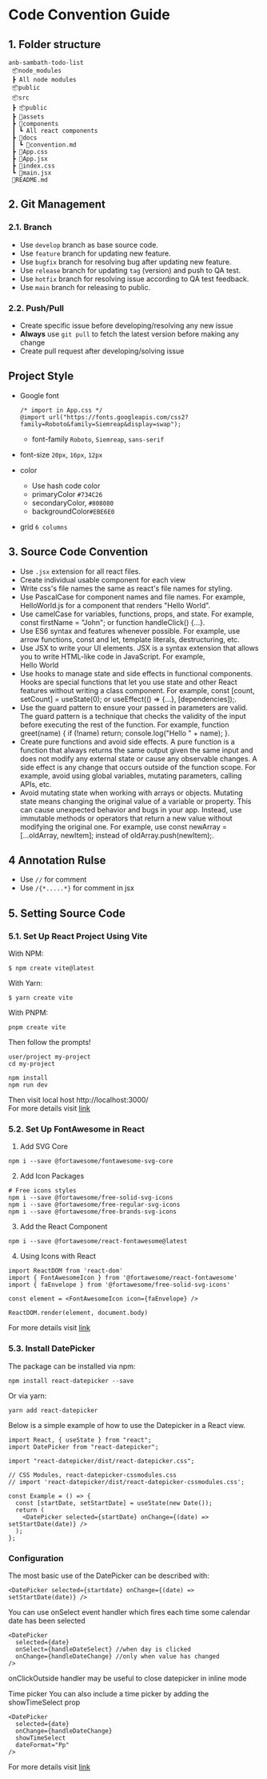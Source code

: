 # Code Convention Guide

## 1. Folder structure

```
anb-sambath-todo-list
 📦node_modules
 ┣ All node modules
 📦public
 📦src
 ┣ 📦public
 ┣ 📂assets
 ┣ 📂components
 ┃ ┗ All react components
 ┣ 📂docs
 ┃ ┗ 📜convention.md
 ┣ 📜App.css
 ┣ 📜App.jsx
 ┣ 📜index.css
 ┗ 📜main.jsx
 📜README.md
```

## 2. Git Management

### 2.1. Branch

- Use `develop` branch as base source code.
- Use `feature` branch for updating new feature.
- Use `bugfix` branch for resolving bug after updating new feature.
- Use `release` branch for updating `tag` (version) and push to QA test.
- Use `hotfix` branch for resolving issue according to QA test feedback.
- Use `main` branch for releasing to public.

### 2.2. Push/Pull

- Create specific issue before developing/resolving any new issue
- **Always** use `git pull` to fetch the latest version before making any change
- Create pull request after developing/solving issue

## Project Style

- Google font
  ```
  /* import in App.css */
  @import url("https://fonts.googleapis.com/css2?family=Roboto&family=Siemreap&display=swap");
  ```
  - font-family `Roboto`, `Siemreap`, `sans-serif`
- font-size `20px`, `16px`, `12px`
- color

  - Use hash code color
  - primaryColor `#734C26`
  - secondaryColor, `#808080`
  - backgroundColor`#EBE6E0`

- grid `6 columns`

## 3. Source Code Convention

- Use `.jsx` extension for all react files.
- Create individual usable component for each view
- Write css's file names the same as react's file names for styling.
- Use PascalCase for component names and file names. For example, HelloWorld.js for a component that renders "Hello World".
- Use camelCase for variables, functions, props, and state. For example, const firstName = "John"; or function handleClick() {...}.
- Use ES6 syntax and features whenever possible. For example, use arrow functions, const and let, template literals, destructuring, etc.
- Use JSX to write your UI elements. JSX is a syntax extension that allows you to write HTML-like code in JavaScript. For example, <div className="container">Hello World</div>
- Use hooks to manage state and side effects in functional components. Hooks are special functions that let you use state and other React features without writing a class component. For example, const [count, setCount] = useState(0); or useEffect(() => {...}, [dependencies]);.
- Use the guard pattern to ensure your passed in parameters are valid. The guard pattern is a technique that checks the validity of the input before executing the rest of the function. For example, function greet(name) { if (!name) return; console.log("Hello " + name); }.
- Create pure functions and avoid side effects. A pure function is a function that always returns the same output given the same input and does not modify any external state or cause any observable changes. A side effect is any change that occurs outside of the function scope. For example, avoid using global variables, mutating parameters, calling APIs, etc.
- Avoid mutating state when working with arrays or objects. Mutating state means changing the original value of a variable or property. This can cause unexpected behavior and bugs in your app. Instead, use immutable methods or operators that return a new value without modifying the original one. For example, use const newArray = [...oldArray, newItem]; instead of oldArray.push(newItem);.

## 4 Annotation Rulse

- Use `//` for comment
- Use `/{*.....*}` for comment in jsx

## 5. Setting Source Code

### 5.1. Set Up React Project Using Vite

With NPM:

```
$ npm create vite@latest
```

With Yarn:

```
$ yarn create vite
```

With PNPM:

```
pnpm create vite
```

Then follow the prompts!

```
user/project my-project
cd my-project

npm install
npm run dev
```

Then visit local host http://localhost:3000/  
For more details visit [link]("https://vitejs.dev/guide/")

### 5.2. Set Up FontAwesome in React

1.  Add SVG Core

```
npm i --save @fortawesome/fontawesome-svg-core
```

2. Add Icon Packages

```
# Free icons styles
npm i --save @fortawesome/free-solid-svg-icons
npm i --save @fortawesome/free-regular-svg-icons
npm i --save @fortawesome/free-brands-svg-icons
```

3. Add the React Component

```
npm i --save @fortawesome/react-fontawesome@latest
```

4. Using Icons with React

```
import ReactDOM from 'react-dom'
import { FontAwesomeIcon } from '@fortawesome/react-fontawesome'
import { faEnvelope } from '@fortawesome/free-solid-svg-icons'

const element = <FontAwesomeIcon icon={faEnvelope} />

ReactDOM.render(element, document.body)

```

For more details visit [link]("https://fontawesome.com/docs/web/use-with/react/")

### 5.3. Install DatePicker

The package can be installed via npm:

```
npm install react-datepicker --save
```

Or via yarn:

```
yarn add react-datepicker
```

Below is a simple example of how to use the Datepicker in a React view.

```
import React, { useState } from "react";
import DatePicker from "react-datepicker";

import "react-datepicker/dist/react-datepicker.css";

// CSS Modules, react-datepicker-cssmodules.css
// import 'react-datepicker/dist/react-datepicker-cssmodules.css';

const Example = () => {
  const [startDate, setStartDate] = useState(new Date());
  return (
    <DatePicker selected={startDate} onChange={(date) => setStartDate(date)} />
  );
};
```

### Configuration

The most basic use of the DatePicker can be described with:

```
<DatePicker selected={startdate} onChange={(date) => setStartDate(date)} />
```

You can use onSelect event handler which fires each time some calendar date has been selected

```
<DatePicker
  selected={date}
  onSelect={handleDateSelect} //when day is clicked
  onChange={handleDateChange} //only when value has changed
/>
```

onClickOutside handler may be useful to close datepicker in inline mode

Time picker
You can also include a time picker by adding the showTimeSelect prop

```
<DatePicker
  selected={date}
  onChange={handleDateChange}
  showTimeSelect
  dateFormat="Pp"
/>
```

For more details visit [link]("https://www.npmjs.com/package/react-datepicker")
